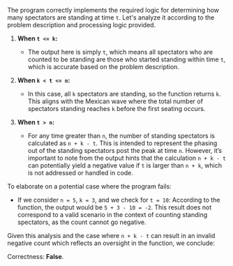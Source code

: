 The program correctly implements the required logic for determining how many spectators are standing at time `t`. Let's analyze it according to the problem description and processing logic provided.

1. **When `t <= k`:** 
   - The output here is simply `t`, which means all spectators who are counted to be standing are those who started standing within time `t`, which is accurate based on the problem description.

2. **When `k < t <= n`:** 
   - In this case, all `k` spectators are standing, so the function returns `k`. This aligns with the Mexican wave where the total number of spectators standing reaches `k` before the first seating occurs.

3. **When `t > n`:** 
   - For any time greater than `n`, the number of standing spectators is calculated as `n + k - t`. This is intended to represent the phasing out of the standing spectators post the peak at time `n`. However, it’s important to note from the output hints that the calculation `n + k - t` can potentially yield a negative value if `t` is larger than `n + k`, which is not addressed or handled in code.

To elaborate on a potential case where the program fails:
- If we consider `n = 5`, `k = 3`, and we check for `t = 10`: According to the function, the output would be `5 + 3 - 10 = -2`. This result does not correspond to a valid scenario in the context of counting standing spectators, as the count cannot go negative.

Given this analysis and the case where `n + k - t` can result in an invalid negative count which reflects an oversight in the function, we conclude:

Correctness: **False**.